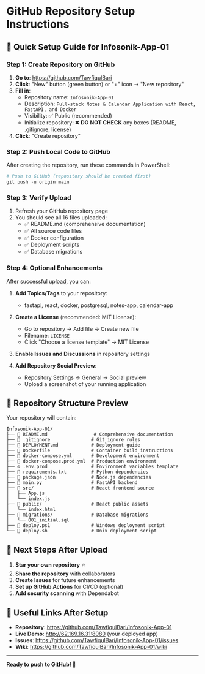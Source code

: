 # GitHub Repository Setup Instructions

## 🚀 Quick Setup Guide for Infosonik-App-01

### Step 1: Create Repository on GitHub

1. **Go to**: https://github.com/TawfiqulBari
2. **Click**: "New" button (green button) or "+" icon → "New repository"
3. **Fill in**:
   - Repository name: `Infosonik-App-01`
   - Description: `Full-stack Notes & Calendar Application with React, FastAPI, and Docker`
   - Visibility: ✅ Public (recommended)
   - Initialize repository: ❌ **DO NOT CHECK** any boxes (README, .gitignore, license)
4. **Click**: "Create repository"

### Step 2: Push Local Code to GitHub

After creating the repository, run these commands in PowerShell:

```powershell
# Push to GitHub (repository should be created first)
git push -u origin main
```

### Step 3: Verify Upload

1. Refresh your GitHub repository page
2. You should see all 16 files uploaded:
   - ✅ README.md (comprehensive documentation)
   - ✅ All source code files
   - ✅ Docker configuration
   - ✅ Deployment scripts
   - ✅ Database migrations

### Step 4: Optional Enhancements

After successful upload, you can:

1. **Add Topics/Tags** to your repository:
   - fastapi, react, docker, postgresql, notes-app, calendar-app

2. **Create a License** (recommended: MIT License):
   - Go to repository → Add file → Create new file
   - Filename: `LICENSE`
   - Click "Choose a license template" → MIT License

3. **Enable Issues and Discussions** in repository settings

4. **Add Repository Social Preview**:
   - Repository Settings → General → Social preview
   - Upload a screenshot of your running application

## 📁 Repository Structure Preview

Your repository will contain:

```
Infosonik-App-01/
├── 📄 README.md                 # Comprehensive documentation
├── 📄 .gitignore               # Git ignore rules
├── 📄 DEPLOYMENT.md            # Deployment guide
├── 🐳 Dockerfile               # Container build instructions
├── 🐳 docker-compose.yml       # Development environment
├── 🐳 docker-compose.prod.yml  # Production environment
├── ⚙️ .env.prod                # Environment variables template
├── 📄 requirements.txt         # Python dependencies
├── 📄 package.json             # Node.js dependencies
├── 🐍 main.py                  # FastAPI backend
├── 📁 src/                     # React frontend source
│   ├── App.js
│   └── index.js
├── 📁 public/                  # React public assets
│   └── index.html
├── 📁 migrations/              # Database migrations
│   └── 001_initial.sql
├── 🚀 deploy.ps1               # Windows deployment script
└── 🚀 deploy.sh                # Unix deployment script
```

## 🎯 Next Steps After Upload

1. **Star your own repository** ⭐
2. **Share the repository** with collaborators
3. **Create Issues** for future enhancements
4. **Set up GitHub Actions** for CI/CD (optional)
5. **Add security scanning** with Dependabot

## 🔗 Useful Links After Setup

- **Repository**: https://github.com/TawfiqulBari/Infosonik-App-01
- **Live Demo**: http://62.169.16.31:8080 (your deployed app)
- **Issues**: https://github.com/TawfiqulBari/Infosonik-App-01/issues
- **Wiki**: https://github.com/TawfiqulBari/Infosonik-App-01/wiki

---

**Ready to push to GitHub! 🚀**
